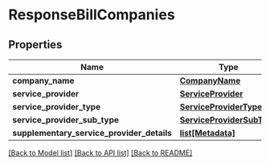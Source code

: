 # ResponseBillCompanies

## Properties
Name | Type | Description | Notes
------------ | ------------- | ------------- | -------------
**company_name** | [**CompanyName**](CompanyName.md) |  | 
**service_provider** | [**ServiceProvider**](ServiceProvider.md) |  | 
**service_provider_type** | [**ServiceProviderType**](ServiceProviderType.md) |  | [optional] 
**service_provider_sub_type** | [**ServiceProviderSubType**](ServiceProviderSubType.md) |  | [optional] 
**supplementary_service_provider_details** | [**list[Metadata]**](Metadata.md) |  | [optional] 

[[Back to Model list]](../README.md#documentation-for-models) [[Back to API list]](../README.md#documentation-for-api-endpoints) [[Back to README]](../README.md)

